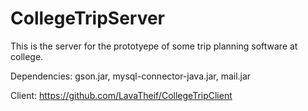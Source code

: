 # CollegeTripServer
This is the server for the prototyepe of some trip planning software at college.

Dependencies: gson.jar, mysql-connector-java.jar, mail.jar

Client: https://github.com/LavaTheif/CollegeTripClient
